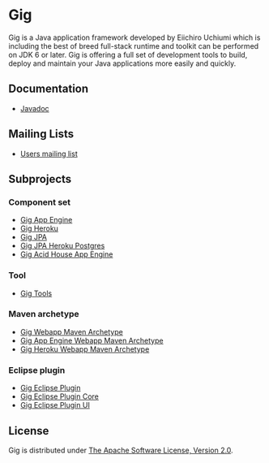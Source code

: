 Gig
===
Gig is a Java application framework developed by Eiichiro Uchiumi which is 
including the best of breed full-stack runtime and toolkit can be performed on 
JDK 6 or later. Gig is offering a full set of development tools to build, deploy 
and maintain your Java applications more easily and quickly.

Documentation
-------------
* [Javadoc](http://apidocs.eiichiro.org/gig/)

Mailing Lists
-------------
* [Users mailing list](http://groups.google.com/group/gig-users)

Subprojects
-----------
### Component set
* [Gig App Engine](https://github.com/eiichiro/gig-appengine)
* [Gig Heroku](https://github.com/eiichiro/gig-heroku)
* [Gig JPA](https://github.com/eiichiro/gig-jpa)
* [Gig JPA Heroku Postgres](https://github.com/eiichiro/gig-jpa-heroku-postgres)
* [Gig Acid House App Engine](https://github.com/eiichiro/gig-acidhouse-appengine)

### Tool
* [Gig Tools](https://github.com/eiichiro/gig-tools)

### Maven archetype
* [Gig Webapp Maven Archetype](https://github.com/eiichiro/gig-archetype-webapp)
* [Gig App Engine Webapp Maven Archetype](https://github.com/eiichiro/gig-archetype-appengine)
* [Gig Heroku Webapp Maven Archetype](https://github.com/eiichiro/gig-archetype-heroku)

### Eclipse plugin
* [Gig Eclipse Plugin](https://github.com/eiichiro/org.eiichiro.gig)
* [Gig Eclipse Plugin Core](https://github.com/eiichiro/org.eiichiro.gig.eclipse.core)
* [Gig Eclipse Plugin UI](https://github.com/eiichiro/org.eiichiro.gig.eclipse.ui)

License
-------
Gig is distributed under [The Apache Software License, Version 2.0](http://www.apache.org/licenses/LICENSE-2.0).
